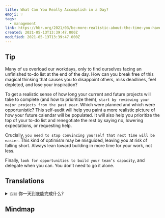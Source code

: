 ```yaml
---
title: What Can You Really Accomplish in a Day?
emoji: 💡
tags:
  - management
link: https://hbr.org/2021/03/be-more-realistic-about-the-time-you-have?utm_medium=email&utm_source=newsletter_daily&utm_campaign=mtod_notactsubs
created: 2021-05-13T13:39:47.000Z
modified: 2021-05-13T13:39:47.000Z
---
```


## Tip

Many of us overload our workdays, only to find ourselves facing an unfinished to-do list at the end of the day. How can you break free of this magical thinking that causes you to disappoint others, miss deadlines, feel depleted, and lose your inspiration?

To get a realistic sense of how long your current and future projects will take to complete (and how to prioritize them), `start by reviewing your major projects from the past year`. Which were planned and which were opportunistic? This self-audit will help you paint a more realistic picture of how your future calendar will be populated. It will also help you prioritize the top of your to-do list and renegotiate the rest by saying no, lowering expectations, or requesting help.

Crucially, `you need to stop convincing yourself that next time will be easier`. This kind of optimism may be misguided, leaving you at risk of falling short. Always lean toward building in more time for your work, not less.

Finally, `look for opportunities to build your team’s capacity`, and delegate when you can. You don’t need to go it alone.

## Translations

<details>
   <summary>🇨🇳 你一天到底能完成什么?</summary>

我们中的许多人在工作日超负荷工作，而到了一天结束的时候，却发现自己要面对一个未完成的任务清单。 怎样才能摆脱这种让你让别人失望、错过最后期限、感觉耗尽、失去灵感的神奇想法呢?

要想对你当前和未来的项目完成需要多长时间(以及如何确定优先级)有一个现实的感觉，首先要回顾过去一年的主要项目。哪些是计划好的，哪些是投机的? 这样的自我审查将帮助你描绘出未来日程表将如何被填满的更加真实的画面。这也会帮助你优先处理你的待办事项清单，并通过说“不”、降低期望或请求帮助来重新协商剩下的事情。

最重要的是，你需要停止说服自己下次会更容易。这种乐观主义可能会被误导，让你面临失败的风险。总是倾向于为你的工作投入更多的时间，而不是更少。

最后，寻找机会来培养你的团队能力，并尽可能地分配工作。你不必孤军奋战。

</details>

## Mindmap
